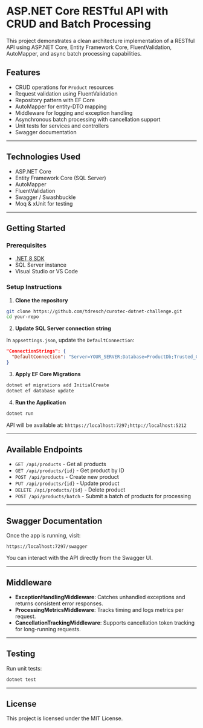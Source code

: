 # ASP.NET Core RESTful API with CRUD and Batch Processing

This project demonstrates a clean architecture implementation of a RESTful API using ASP.NET Core, Entity Framework Core, FluentValidation, AutoMapper, and async batch processing capabilities.

## Features

- CRUD operations for `Product` resources
- Request validation using FluentValidation
- Repository pattern with EF Core
- AutoMapper for entity-DTO mapping
- Middleware for logging and exception handling
- Asynchronous batch processing with cancellation support
- Unit tests for services and controllers
- Swagger documentation

---

## Technologies Used

- ASP.NET Core
- Entity Framework Core (SQL Server)
- AutoMapper
- FluentValidation
- Swagger / Swashbuckle
- Moq & xUnit for testing

---

## Getting Started

### Prerequisites

- [.NET 8 SDK](https://dotnet.microsoft.com/download)
- SQL Server instance
- Visual Studio or VS Code

### Setup Instructions

1. **Clone the repository**

```bash
git clone https://github.com/tdresch/curotec-dotnet-challenge.git
cd your-repo
```

2. **Update SQL Server connection string**

In `appsettings.json`, update the `DefaultConnection`:

```json
"ConnectionStrings": {
  "DefaultConnection": "Server=YOUR_SERVER;Database=ProductDb;Trusted_Connection=True;MultipleActiveResultSets=true"
}
```

3. **Apply EF Core Migrations**

```bash
dotnet ef migrations add InitialCreate
dotnet ef database update
```

4. **Run the Application**

```bash
dotnet run
```

API will be available at: `hhttps://localhost:7297;http://localhost:5212`

---

## Available Endpoints

- `GET /api/products` - Get all products
- `GET /api/products/{id}` - Get product by ID
- `POST /api/products` - Create new product
- `PUT /api/products/{id}` - Update product
- `DELETE /api/products/{id}` - Delete product
- `POST /api/products/batch` - Submit a batch of products for processing

---

## Swagger Documentation

Once the app is running, visit:

```
https://localhost:7297/swagger
```

You can interact with the API directly from the Swagger UI.

---

## Middleware

- **ExceptionHandlingMiddleware**: Catches unhandled exceptions and returns consistent error responses.
- **ProcessingMetricsMiddleware**: Tracks timing and logs metrics per request.
- **CancellationTrackingMiddleware**: Supports cancellation token tracking for long-running requests.

---

## Testing

Run unit tests:

```bash
dotnet test
```

---

## License

This project is licensed under the MIT License.
